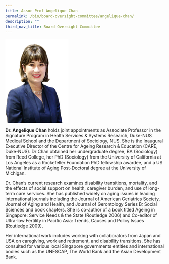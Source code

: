 ```yaml
---
title: Assoc Prof Angelique Chan
permalink: /bio/board-oversight-committee/angelique-chan/
description: ""
third_nav_title: Board Oversight Committee
---
```

<img src="/images/Bio/Board%20Oversight%20Committee/a-prof-angelique-chan.jpg" align="center" style="width:200px">

**Dr. Angelique Chan** holds joint appointments as Associate Professor in the Signature Program in Health Services &amp; Systems Research, Duke-NUS Medical School and the Department of Sociology, NUS. She is the Inaugural Executive Director of the Centre for Ageing Research &amp; Education (CARE, Duke-NUS). Dr Chan obtained her undergraduate degree, BA (Sociology) from Reed College, her PhD (Sociology) from the University of California at Los Angeles as a Rockefeller Foundation PhD fellowship awardee, and a US National Institute of Aging Post-Doctoral degree at the University of Michigan.

Dr. Chan‘s current research examines disability transitions, mortality, and the effects of social support on health, caregiver burden, and use of long-term care services. She has published widely on aging issues in leading international journals including the Journal of American Geriatrics Society, Journal of Aging and Health, and Journal of Gerontology Series B: Social Sciences and book chapters. She is co-author of a book titled Ageing in Singapore: Service Needs &amp; the State (Routledge 2006) and Co-editor of Ultra-low Fertility in Pacific Asia: Trends, Causes and Policy Issues (Routledge 2009).

Her international work includes working with collaborators from Japan and USA on caregiving, work and retirement, and disability transitions. She has consulted for various local Singapore governments entities and international bodies such as the UNESCAP, The World Bank and the Asian Development Bank.